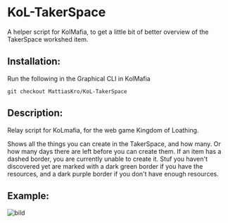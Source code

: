 # KoL-TakerSpace
A helper script for KolMafia, to get a little bit of better overview of the TakerSpace workshed item.
## Installation:

Run the following in the Graphical CLI in KolMafia

```git checkout MattiasKro/KoL-TakerSpace```

## Description:

Relay script for KoLmafia, for the web game Kingdom of Loathing. 

Shows all the things you can create in the TakerSpace, and how many. Or how many days there are left before you can create them.
If an item has a dashed border, you are currently unable to create it. Stuf you haven't discovered yet are marked with a dark green border if you have the resources, and a dark purple border if you don't have enough resources.

## Example:
![bild](https://github.com/user-attachments/assets/23d6847c-0cd4-41c1-9591-1e97664b6ed0)

